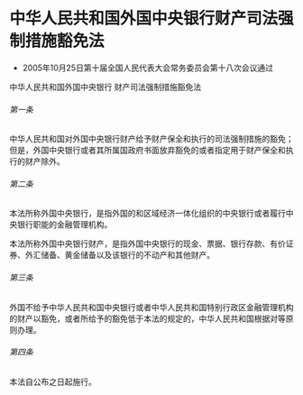 # 中华人民共和国外国中央银行财产司法强制措施豁免法

- 2005年10月25日第十届全国人民代表大会常务委员会第十八次会议通过

<!-- INFO END -->

中华人民共和国外国中央银行 财产司法强制措施豁免法

###### 第一条

中华人民共和国对外国中央银行财产给予财产保全和执行的司法强制措施的豁免；但是，外国中央银行或者其所属国政府书面放弃豁免的或者指定用于财产保全和执行的财产除外。

###### 第二条

本法所称外国中央银行，是指外国的和区域经济一体化组织的中央银行或者履行中央银行职能的金融管理机构。

本法所称外国中央银行财产，是指外国中央银行的现金、票据、银行存款、有价证券、外汇储备、黄金储备以及该银行的不动产和其他财产。

###### 第三条

外国不给予中华人民共和国中央银行或者中华人民共和国特别行政区金融管理机构的财产以豁免，或者所给予的豁免低于本法的规定的，中华人民共和国根据对等原则办理。

###### 第四条

本法自公布之日起施行。

